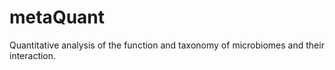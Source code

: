 # metaQuant

Quantitative analysis of the function and taxonomy of microbiomes and their interaction.
